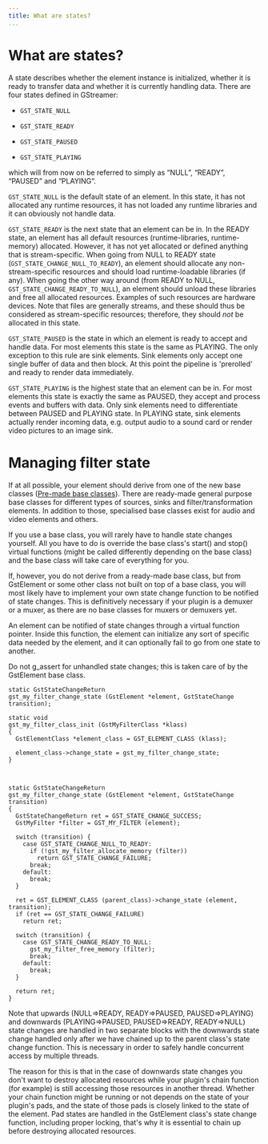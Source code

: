 ```yaml
---
title: What are states?
...
```


# What are states?

A state describes whether the element instance is initialized, whether
it is ready to transfer data and whether it is currently handling data.
There are four states defined in GStreamer:

  - `GST_STATE_NULL`

  - `GST_STATE_READY`

  - `GST_STATE_PAUSED`

  - `GST_STATE_PLAYING`

which will from now on be referred to simply as “NULL”, “READY”,
“PAUSED” and “PLAYING”.

`GST_STATE_NULL` is the default state of an element. In this state, it
has not allocated any runtime resources, it has not loaded any runtime
libraries and it can obviously not handle data.

`GST_STATE_READY` is the next state that an element can be in. In the
READY state, an element has all default resources (runtime-libraries,
runtime-memory) allocated. However, it has not yet allocated or defined
anything that is stream-specific. When going from NULL to READY state
(`GST_STATE_CHANGE_NULL_TO_READY`), an element should allocate any
non-stream-specific resources and should load runtime-loadable libraries
(if any). When going the other way around (from READY to NULL,
`GST_STATE_CHANGE_READY_TO_NULL`), an element should unload these
libraries and free all allocated resources. Examples of such resources
are hardware devices. Note that files are generally streams, and these
should thus be considered as stream-specific resources; therefore, they
should *not* be allocated in this state.

`GST_STATE_PAUSED` is the state in which an element is ready to accept
and handle data. For most elements this state is the same as PLAYING.
The only exception to this rule are sink elements. Sink elements only
accept one single buffer of data and then block. At this point the
pipeline is 'prerolled' and ready to render data immediately.

`GST_STATE_PLAYING` is the highest state that an element can be in. For
most elements this state is exactly the same as PAUSED, they accept and
process events and buffers with data. Only sink elements need to
differentiate between PAUSED and PLAYING state. In PLAYING state, sink
elements actually render incoming data, e.g. output audio to a sound
card or render video pictures to an image sink.

# Managing filter state

If at all possible, your element should derive from one of the new base
classes ([Pre-made base classes](pwg-other-base.md)). There are
ready-made general purpose base classes for different types of sources,
sinks and filter/transformation elements. In addition to those,
specialised base classes exist for audio and video elements and others.

If you use a base class, you will rarely have to handle state changes
yourself. All you have to do is override the base class's start() and
stop() virtual functions (might be called differently depending on the
base class) and the base class will take care of everything for you.

If, however, you do not derive from a ready-made base class, but from
GstElement or some other class not built on top of a base class, you
will most likely have to implement your own state change function to be
notified of state changes. This is definitively necessary if your plugin
is a demuxer or a muxer, as there are no base classes for muxers or
demuxers yet.

An element can be notified of state changes through a virtual function
pointer. Inside this function, the element can initialize any sort of
specific data needed by the element, and it can optionally fail to go
from one state to another.

Do not g\_assert for unhandled state changes; this is taken care of by
the GstElement base class.

    static GstStateChangeReturn
    gst_my_filter_change_state (GstElement *element, GstStateChange transition);
    
    static void
    gst_my_filter_class_init (GstMyFilterClass *klass)
    {
      GstElementClass *element_class = GST_ELEMENT_CLASS (klass);
    
      element_class->change_state = gst_my_filter_change_state;
    }
    
    
    
    static GstStateChangeReturn
    gst_my_filter_change_state (GstElement *element, GstStateChange transition)
    {
      GstStateChangeReturn ret = GST_STATE_CHANGE_SUCCESS;
      GstMyFilter *filter = GST_MY_FILTER (element);
    
      switch (transition) {
        case GST_STATE_CHANGE_NULL_TO_READY:
          if (!gst_my_filter_allocate_memory (filter))
            return GST_STATE_CHANGE_FAILURE;
          break;
        default:
          break;
      }
    
      ret = GST_ELEMENT_CLASS (parent_class)->change_state (element, transition);
      if (ret == GST_STATE_CHANGE_FAILURE)
        return ret;
    
      switch (transition) {
        case GST_STATE_CHANGE_READY_TO_NULL:
          gst_my_filter_free_memory (filter);
          break;
        default:
          break;
      }
    
      return ret;
    }

Note that upwards (NULL=\>READY, READY=\>PAUSED, PAUSED=\>PLAYING) and
downwards (PLAYING=\>PAUSED, PAUSED=\>READY, READY=\>NULL) state changes
are handled in two separate blocks with the downwards state change
handled only after we have chained up to the parent class's state change
function. This is necessary in order to safely handle concurrent access
by multiple threads.

The reason for this is that in the case of downwards state changes you
don't want to destroy allocated resources while your plugin's chain
function (for example) is still accessing those resources in another
thread. Whether your chain function might be running or not depends on
the state of your plugin's pads, and the state of those pads is closely
linked to the state of the element. Pad states are handled in the
GstElement class's state change function, including proper locking,
that's why it is essential to chain up before destroying allocated
resources.

